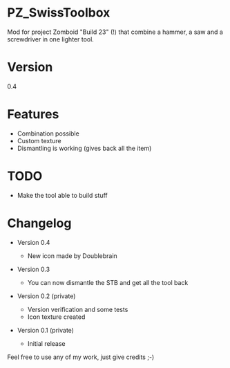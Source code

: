 PZ_SwissToolbox
===============

Mod for project Zomboid "Build 23" (!) that combine a hammer, a saw and a screwdriver in one lighter tool.

Version
=======
0.4

Features
========
- Combination possible
- Custom texture
- Dismantling is working (gives back all the item)

TODO
====
- Make the tool able to build stuff

Changelog
=========
- Version 0.4
  * New icon made by Doublebrain
  
- Version 0.3
  * You can now dismantle the STB and get all the tool back

- Version 0.2 (private)
  * Version verification and some tests
  * Icon texture created


- Version 0.1 (private)
  * Initial release



Feel free to use any of my work, just give credits ;-)
